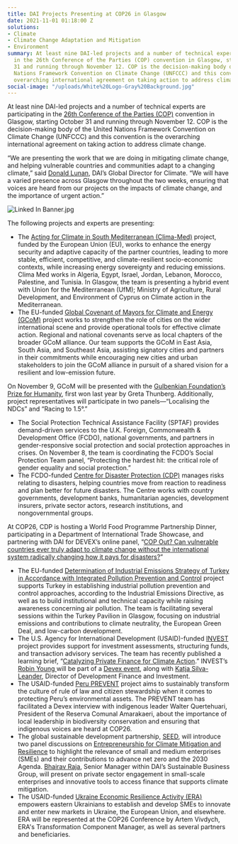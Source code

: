 ```yaml
---
title: DAI Projects Presenting at COP26 in Glasgow
date: 2021-11-01 01:18:00 Z
solutions:
- Climate
- Climate Change Adaptation and Mitigation
- Environment
summary: At least nine DAI-led projects and a number of technical experts are participating
  in the 26th Conference of the Parties (COP) convention in Glasgow, starting October
  31 and running through November 12. COP is the decision-making body of the United
  Nations Framework Convention on Climate Change (UNFCCC) and this convention is the
  overarching international agreement on taking action to address climate change.
social-image: "/uploads/White%20Logo-Gray%20Background.jpg"
---
```


At least nine DAI-led projects and a number of technical experts are participating in the [26th Conference of the Parties (COP)](https://ukcop26.org/the-conference/presidency-programme/) convention in Glasgow, starting October 31 and running through November 12. COP is the decision-making body of the United Nations Framework Convention on Climate Change (UNFCCC) and this convention is the overarching international agreement on taking action to address climate change. 

“We are presenting the work that we are doing in mitigating climate change, and helping vulnerable countries and communities adapt to a changing climate,” said [Donald Lunan](https://www.dai.com/who-we-are/our-team/donald-lunan), DAI’s Global Director for Climate. “We will have a varied presence across Glasgow throughout the two weeks, ensuring that voices are heard from our projects on the impacts of climate change, and the importance of urgent action.”

![Linked In Banner.jpg](/uploads/Linked%20In%20Banner.jpg)

The following projects and experts are presenting: 

* The [Acting for Climate in South Mediterranean (Clima-Med)](https://www.dai.com/our-work/projects/regional-eu-for-climate-action-in-the-european-neighbourhood-instrument-eni-southern-neighbourhood) project, funded by the European Union (EU), works to enhance the energy security and adaptive capacity of the partner countries, leading to more stable, efficient, competitive, and climate-resilient socio-economic contexts, while increasing energy sovereignty and reducing emissions. Clima Med works in Algeria, Egypt, Israel, Jordan, Lebanon, Morocco, Palestine, and Tunisia. In Glasgow, the team is presenting a hybrid event with Union for the Mediterranean (UfM); Ministry of Agriculture, Rural Development, and Environment of Cyprus on Climate action in the Mediterranean. 
* The EU-funded [Global Covenant of Mayors for Climate and Energy (GCoM)](https://www.dai.com/our-work/projects/asia-global-covenant-of-mayors-for-climate-gcom-and-energy) project works to strengthen the role of cities on the wider international scene and provide operational tools for effective climate action. Regional and national covenants serve as local chapters of the broader GCoM alliance. Our team supports the GCoM in East Asia, South Asia, and Southeast Asia, assisting signatory cities and partners in their commitments while encouraging new cities and urban stakeholders to join the GCoM alliance in pursuit of a shared vision for a resilient and low-emission future. 

On November 9, GCoM will be presented with the [Gulbenkian Foundation’s Prize for Humanity](https://gulbenkian.pt/en/the-foundation/gulbenkian-prize-for-humanity/), first won last year by Greta Thunberg. Additionally, project representatives will participate in two panels—“Localising the NDCs” and “Racing to 1.5°.”  
* The Social Protection Technical Assistance Facility (SPTAF) provides demand-driven services to the U.K. Foreign, Commonwealth & Development Office (FCDO), national governments, and partners in gender-responsive social protection and social protection approaches in crises. On November 8, the team is coordinating the FCDO’s Social Protection Team panel, “Protecting the hardest hit: the critical role of gender equality and social protection.” 
* The FCDO-funded [Centre for Disaster Protection (CDP)](https://www.dai.com/our-work/projects/worldwide-centre-for-disaster-protection) manages risks relating to disasters, helping countries move from reaction to readiness and plan better for future disasters. The Centre works with country governments, development banks, humanitarian agencies, development insurers, private sector actors, research institutions, and nongovernmental groups.

At COP26, CDP is hosting a World Food Programme Partnership Dinner, participating in a Department of International Trade Showcase, and partnering with DAI for DEVEX’s online panel, “[COP Out? Can vulnerable countries ever truly adapt to climate change without the international system radically changing how it pays for disasters?](https://pages.devex.com/cop-out-or-radically-change-the-way-the-world-pays-for-disasters.html)” 
* The EU-funded [Determination of Industrial Emissions Strategy of Turkey in Accordance with Integrated Pollution Prevention and Control](https://www.dai.com/our-work/projects/turkey-determination-of-industrial-emissions-strategy-of-turkey-in-accordance-with-integrated-pollution-prevention-and-control) project supports Turkey in establishing industrial pollution prevention and control approaches, according to the Industrial Emissions Directive, as well as to build institutional and technical capacity while raising awareness concerning air pollution. The team is facilitating several sessions within the Turkey Pavilion in Glasgow, focusing on industrial emissions and contributions to climate neutrality, the European Green Deal, and low-carbon development. 
* The U.S. Agency for International Development (USAID)-funded [INVEST](https://www.dai.com/our-work/projects/worldwide-the-invest-project) project provides support for investment assessments, structuring funds, and transaction advisory services. The team has recently published a learning brief, “[Catalyzing Private Finance for Climate Action](https://www.usaid.gov/documents/catalyzing-private-finance-climate-action-learning-brief).” INVEST’s [Robin Young ](https://www.dai.com/who-we-are/our-team/robin-young) will be part of a [Devex event](https://pages.devex.com/future-of-development-finance-2021.html#register), along with [Katja Silva-Leander](https://www.dai.com/who-we-are/our-team/katja-silva-leander), Director of Development Finance and Investment. 
* The USAID-funded [Peru PREVENT](https://www.dai.com/our-work/projects/peru-prevent) project aims to sustainably transform the culture of rule of law and citizen stewardship when it comes to protecting Peru’s environmental assets. The PREVENT team has facilitated a Devex interview with indigenous leader Walter Quertehuari, President of the Reserva Comunal Amarakaeri, about the importance of local leadership in biodiversity conservation and ensuring that indigenous voices are heard at COP26.
* The global sustainable development partnership, [SEED](https://www.seed.uno/), will introduce two panel discussions on [Entrepreneurship for Climate Mitigation and Resilience](https://www.greengrowthknowledge.org/sites/default/files/ICC-COP26_%20SEED-Concept%20Note_Agenda_Final.pdf) to highlight the relevance of small and medium enterprises (SMEs) and their contributions to advance net zero and the 2030 Agenda. [Bhairav Raja](https://www.dai.com/who-we-are/our-team/bhairav-raja), Senior Manager within DAI’s Sustainable Business Group, will present on private sector engagement in small-scale enterprises and innovative tools to access finance that supports climate mitigation.
* The USAID-funded [Ukraine Economic Resilience Activity (ERA)](https://www.dai.com/our-work/projects/ukraine-economic-resilience-activity) empowers eastern Ukrainians to establish and develop SMEs to innovate and enter new markets in Ukraine, the European Union, and elsewhere. ERA will be represented at the COP26 Conference by Artem Vivdych, ERA's Transformation Component Manager, as well as several partners and beneficiaries.